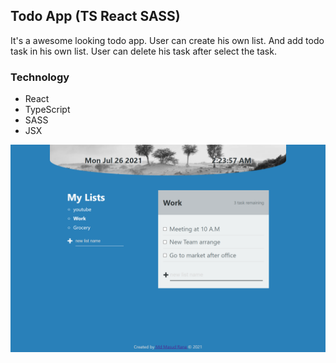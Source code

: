 ## Todo App (TS React SASS)
It's a awesome looking todo app. User can create his own list. And add todo task in his own list. User can delete his task after select the task. 

### Technology
- React 
- TypeScript 
- SASS 
- JSX 

![app-image](https://raw.githubusercontent.com/masud309060/React-TS-Todo/master/public/images/todo-app-tsr.netlify.app_.png)
